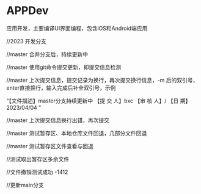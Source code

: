 # APPDev
应用开发，主要编译UI界面编程，包含iOS和Android端应用



//2023 开发分支

//master 合并分支后，持续更新中

//master 使用git命令提交更新，即提交信息检测

//master 上次提交信息，提交记录为换行，再次提交换行信息，-m 后的双引号，enter直接换行，输入完成后补全双引号，示例

“【文件描述】master分支持续更新中  	<enter>
【提  交 人】bxc										 <enter>
【审  核 人】/ 											<enter>
【日       期】2023/04/04 ”

//master 上次提交信息换行出错，再次提交

//master 测试暂存区、本地仓库文件回退，几部分文件回退

//master 测试暂存区文件查看与回退

//测试取出暂存区多余文件

//文件撤销测试成功 -1412

//更新main分支

